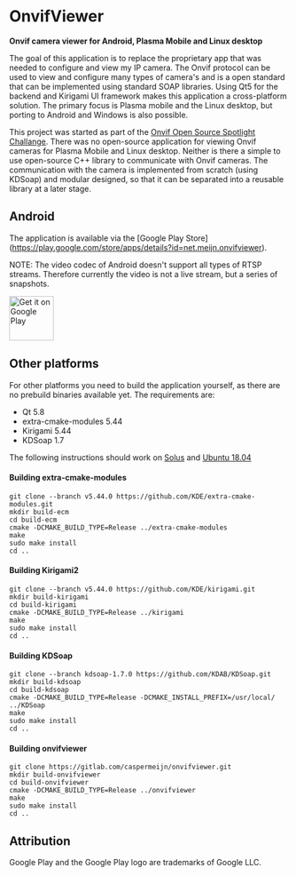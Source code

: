 # OnvifViewer

**Onvif camera viewer for Android, Plasma Mobile and Linux desktop**

The goal of this application is to replace the proprietary app that was needed to configure and view my IP camera. The Onvif protocol can be used to view and configure many types of camera's and is a open standard that can be implemented using standard SOAP libraries. Using Qt5 for the backend and Kirigami UI framework makes this application a cross-platform solution. The primary focus is Plasma mobile and the Linux desktop, but porting to Android and Windows is also possible. 

This project was started as part of the [Onvif Open Source Spotlight Challange](https://onvif-spotlight.bemyapp.com/#/projects/5ae0bbf7f98fde00047f0605). 
There was no open-source application for viewing Onvif cameras for Plasma Mobile and Linux desktop. Neither is there a simple to use open-source C++ library to communicate with Onvif cameras. The communication with the camera is implemented from scratch (using KDSoap) and modular designed, so that it can be separated into a reusable library at a later stage.

## Android
The application is available via the [Google Play Store] (https://play.google.com/store/apps/details?id=net.meijn.onvifviewer).

NOTE: The video codec of Android doesn't support all types of RTSP streams. Therefore currently the video is not a live stream, but a series of snapshots.

[<img src="https://play.google.com/intl/en_us/badges/images/generic/en_badge_web_generic.png"
      alt="Get it on Google Play"
      height="80">](https://play.google.com/store/apps/details?id=net.meijn.onvifviewer)

## Other platforms
For other platforms you need to build the application yourself, as there are no prebuild binaries available yet. The requirements are:
* Qt 5.8
* extra-cmake-modules 5.44
* Kirigami 5.44
* KDSoap 1.7

The following instructions should work on [Solus](https://solus-project.com/) and [Ubuntu 18.04](https://www.ubuntu.com/download/desktop)

#### Building extra-cmake-modules
    git clone --branch v5.44.0 https://github.com/KDE/extra-cmake-modules.git
    mkdir build-ecm
    cd build-ecm
    cmake -DCMAKE_BUILD_TYPE=Release ../extra-cmake-modules
    make 
    sudo make install
    cd ..

#### Building Kirigami2
    git clone --branch v5.44.0 https://github.com/KDE/kirigami.git
    mkdir build-kirigami
    cd build-kirigami
    cmake -DCMAKE_BUILD_TYPE=Release ../kirigami
    make 
    sudo make install
    cd ..

#### Building KDSoap
    git clone --branch kdsoap-1.7.0 https://github.com/KDAB/KDSoap.git
    mkdir build-kdsoap
    cd build-kdsoap
    cmake -DCMAKE_BUILD_TYPE=Release -DCMAKE_INSTALL_PREFIX=/usr/local/ ../KDSoap
    make 
    sudo make install
    cd ..

#### Building onvifviewer
    git clone https://gitlab.com/caspermeijn/onvifviewer.git
    mkdir build-onvifviewer
    cd build-onvifviewer
    cmake -DCMAKE_BUILD_TYPE=Release ../onvifviewer
    make 
    sudo make install
    cd ..

## Attribution 
Google Play and the Google Play logo are trademarks of Google LLC.



